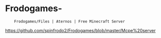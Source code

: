 # Frodogames-
        Frodogames/Files | Aternos | Free Minecraft Server

      
https://github.com/spinfrodo2/Frodogames/blob/master/Mcpe%20server
